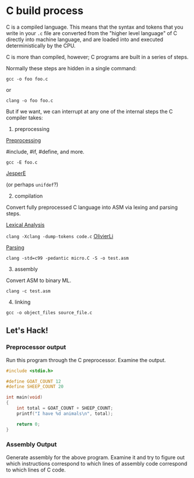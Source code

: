 # C build process

C is a compiled language. This means that the syntax and tokens that you write
in your `.c` file are converted from the "higher level language" of C directly
into machine language, and are loaded into and executed deterministically by the
CPU.

C is more than compiled, however; C programs are built in a series of steps.

Normally these steps are hidden in a single command:

`gcc -o foo foo.c`

or 

`clang -o foo foo.c`

But if we want, we can interrupt at any one of the internal steps the C compiler takes:

1. preprocessing

[Preprocessing](https://en.wikipedia.org/wiki/C_preprocessor)

#include, #if, #define, and more.

`gcc -E foo.c`

[JesperE](https://stackoverflow.com/a/3917029/498629)

(or perhaps `unifdef`?)

2. compilation

Convert fully preprocessed C language into ASM via lexing and parsing steps.

[Lexical Analysis](https://en.wikipedia.org/wiki/Lexical_analysis)

`clang -Xclang -dump-tokens code.c`
[OlivierLi](https://stackoverflow.com/a/40209551/498629)

[Parsing](https://en.wikipedia.org/wiki/Parsing)

`clang -std=c99 -pedantic micro.C -S -o test.asm`

3. assembly

Convert ASM to binary ML.

`clang -c test.asm`

4. linking

`gcc -o object_files source_file.c`

## Let's Hack!

### Preprocessor output

Run this program through the C preprocessor. Examine the output.

```c
#include <stdio.h>

#define GOAT_COUNT 12
#define SHEEP_COUNT 20

int main(void)
{
    int total = GOAT_COUNT + SHEEP_COUNT;
    printf("I have %d animals\n", total);

    return 0;
}
```

### Assembly Output

Generate assembly for the above program. Examine it and try to figure out which
instructions correspond to which lines of assembly code correspond to which
lines of C code.
